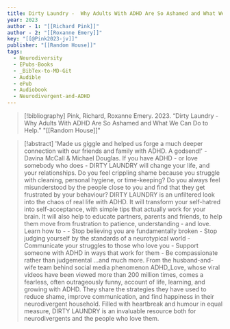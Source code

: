 ```yaml
---
title: Dirty Laundry -  Why Adults With ADHD Are So Ashamed and What We Can Do to Help
year: 2023
author - 1: "[[Richard Pink]]"
author - 2: "[[Roxanne Emery]]"
key: "[[@Pink2023-jv]]"
publisher: "[[Random House]]"
tags:
  - Neurodiversity
  - EPubs-Books
  - _BibTex-to-MD-Git
  - Audible
  - ePub
  - Audiobook
  - Neurodivergent-and-ADHD
---
```


> [!bibliography]
> Pink, Richard, Roxanne Emery. 2023. “Dirty Laundry -  Why Adults With ADHD Are So Ashamed and What We Can Do to Help.” "[[Random House]]"

> [!abstract]
> 'Made us giggle and helped us forge a much deeper connection with our friends and family with ADHD. A godsend!' - Davina McCall & Michael Douglas. If you have ADHD - or love somebody who does - DIRTY LAUNDRY will change your life, and your relationships. Do you feel crippling shame because you struggle with cleaning, personal hygiene, or time-keeping? Do you always feel misunderstood by the people close to you and find that they get frustrated by your behaviour? DIRTY LAUNDRY is an unfiltered look into the chaos of real life with ADHD. It will transform your self-hatred into self-acceptance, with simple tips that actually work for your brain. It will also help to educate partners, parents and friends, to help them move from frustration to patience, understanding - and love. Learn how to -  - Stop believing you are fundamentally broken - Stop judging yourself by the standards of a neurotypical world - Communicate your struggles to those who love you - Support someone with ADHD in ways that work for them - Be compassionate rather than judgemental ...and much more. From the husband-and-wife team behind social media phenomenon ADHD_Love, whose viral videos have been viewed more than 200 million times, comes a fearless, often outrageously funny, account of life, learning, and growing with ADHD. They share the strategies they have used to reduce shame, improve communication, and find happiness in their neurodivergent household. Filled with heartbreak and humour in equal measure, DIRTY LAUNDRY is an invaluable resource both for neurodivergents and the people who love them.